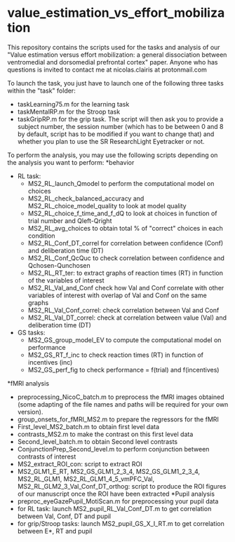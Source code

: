 # value_estimation_vs_effort_mobilization
This repository contains the scripts used for the tasks and analysis of our "Value estimation versus effort mobilization: a general dissociation between ventromedial and dorsomedial prefrontal cortex" paper. Anyone who has questions is invited to contact me at nicolas.clairis at protonmail.com

To launch the task, you just have to launch one of the following three tasks within the "task" folder:
- taskLearning75.m for the learning task
- taskMentalRP.m for the Stroop task
- taskGripRP.m for the grip task.
The script will then ask you to provide a subject number, the session number (which has to be between 0 and 8 by default, script has to be modified if you want to change that) and whether you plan to use the SR ResearchLight Eyetracker or not.

To perform the analysis, you may use the following scripts depending on the analysis you want to perform:
*behavior
- RL task:
  - MS2_RL_launch_Qmodel to perform the computational model on choices
  - MS2_RL_check_balanced_accuracy and MS2_RL_choice_model_quality to look at model quality
  - MS2_RL_choice_f_time_and_f_dQ to look at choices in function of trial number and Qleft-Qright
  - MS2_RL_avg_choices to obtain total % of "correct" choices in each condition
  - MS2_RL_Conf_DT_correl for correlation between confidence (Conf) and deliberation time (DT)
  - MS2_RL_Conf_QcQuc to check correlation between confidence and Qchosen-Qunchosen
  - MS2_RL_RT_ter: to extract graphs of reaction times (RT) in function of the variables of interest
  - MS2_RL_Val_and_Conf check how Val and Conf correlate with other variables of interest with overlap of Val and Conf on the same graphs
  - MS2_RL_Val_Conf_correl: check correlation between Val and Conf
  - MS2_RL_Val_DT_correl: check at correlation between value (Val) and deliberation time (DT)
- GS tasks:
  - MS2_GS_group_model_EV to compute the computational model on performance
  - MS2_GS_RT_f_inc to check reaction times (RT) in function of incentives (inc)
  - MS2_GS_perf_fig to check performance = f(trial) and f(incentives)


*fMRI analysis
- preprocessing_NicoC_batch.m to preprocess the fMRI images obtained (some adapting of the file names and paths will be required for your own version).
- group_onsets_for_fMRI_MS2.m to prepare the regressors for the fMRI
- First_level_MS2_batch.m to obtain first level data
- contrasts_MS2.m to make the contrast on this first level data
- Second_level_batch.m to obtain Second level contrasts
- ConjunctionPrep_Second_level.m to perform conjunction between contrasts of interest
- MS2_extract_ROI_con: script to extract ROI
- MS2_GLM1_E_RT, MS2_GS_GLM1_2_3_4, MS2_GS_GLM1_2_3_4, MS2_RL_GLM1, MS2_RL_GLM1_4_5_vmPFC_Val, MS2_RL_GLM2_3_Val_Conf_DT_orthog: script to produce the ROI figures of our manuscript once the ROI have been extracted
*Pupil analysis
- preproc_eyeGazePupil_MotiScan.m for preprocessing your pupil data
- for RL task: launch MS2_pupil_RL_Val_Conf_DT.m to get correlation between Val, Conf, DT and pupil
- for grip/Stroop tasks: launch MS2_pupil_GS_X_I_RT.m to get correlation between E*, RT and pupil

